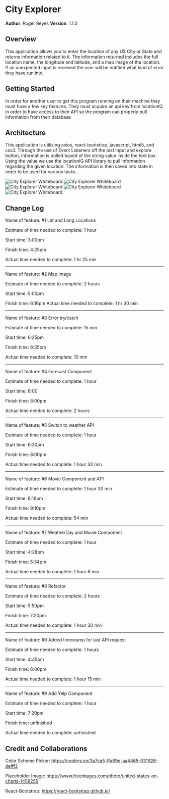 # City Explorer

**Author**: Roger Reyes
**Version**: 1.1.0
<!-- increment the patch/fix version number if you make more commits past your first submission -->

## Overview

This application allows you to enter the location of any US City or State and returns information related to it. The information returned includes the full location name, the longitude and latitude, and a map image of the location. If an unexpected input is received the user will be notified what kind of error they have run into. 

## Getting Started

In order for another user to get this program running on their machine they must have a few key features. They must acquire an api key from locationIQ in order to have access to their API so the program can properly pull information from their database

## Architecture

This application is utilizing axios, react-bootstrap, javascript, html5, and css3. Through the use of Event Listeners off the text input and explore button, information is pulled based of the string value inside the text box. Using the value we use the locationIQ API library to pull information regarding the given location. The information is then saved into state in order to be used for various tasks.

![City Explorer Whiteboard](src/imgs/Lab06Whiteboard.jpg)
![City Explorer Whiteboard](src/imgs/Lab07Whiteboard.jpg)
![City Explorer Whiteboard](src/imgs/Lab08Whiteboard.jpg)
![City Explorer Whiteboard](src/imgs/Lab09Whiteboard.jpg)
![City Explorer Whiteboard](src/imgs/Lab10Whiteboard.jpg)



## Change Log

Name of feature: #1 Lat and Long Locations

Estimate of time needed to complete: 1 hour

Start time: 3:00pm

Finish time: 4:25pm

Actual time needed to complete: 1 hr 25 min

---

Name of feature: #2 Map image

Estimate of time needed to complete: 2 hours

Start time: 5:00pm

Finish time: 6:16pm
Actual time needed to complete: 1 hr 30 min

---

Name of feature: #3 Error try/catch

Estimate of time needed to complete: 15 min

Start time: 6:25pm

Finish time: 6:35pm

Actual time needed to complete: 10 min

---

Name of feature: #4 Forecast Component

Estimate of time needed to complete: 1 hour

Start time: 6:00

Finish time: 8:00pm

Actual time needed to complete: 2 hours

---

Name of feature: #5 Switch to weather API

Estimate of time needed to complete: 1 hour

Start time: 6:30pm

Finish time: 8:00pm

Actual time needed to complete: 1 hour 30 min

---

Name of feature: #6 Movie Component and API

Estimate of time needed to complete: 1 hour 30 min

Start time: 8:16pm

Finish time: 9:10pm

Actual time needed to complete: 54 min

---

Name of feature: #7 WeatherDay and Movie Component

Estimate of time needed to complete: 1 hour

Start time: 4:28pm

Finish time: 5:34pm

Actual time needed to complete: 1 hour 6 min

---

Name of feature: #8 Refactor

Estimate of time needed to complete: 2 hours

Start time: 5:50pm

Finish time: 7:20pm

Actual time needed to complete: 1 hour 30 min

---

Name of feature: #9 Added timestamp for last API request

Estimate of time needed to complete: 1 hours

Start time: 4:45pm

Finish time: 6:00pm

Actual time needed to complete: 1 hour 15 min

---

Name of feature: #9 Add Yelp Component

Estimate of time needed to complete: 1 hour

Start time: 7:20pm

Finish time: unfinished

Actual time needed to complete: unfinished

## Credit and Collaborations

Color Scheme Picker:
<https://coolors.co/3a7ca5-ffa69e-aa4465-031926-defff2>

Placeholder Image:
<https://www.freeimages.com/photo/united-states-on-charts-1458255>

React-Bootstrap:
<https://react-bootstrap.github.io/>
